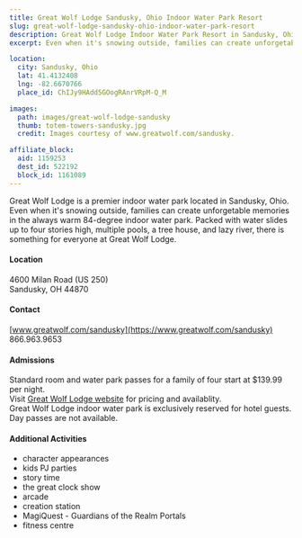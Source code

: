```yaml
---
title: Great Wolf Lodge Sandusky, Ohio Indoor Water Park Resort
slug: great-wolf-lodge-sandusky-ohio-indoor-water-park-resort
description: Great Wolf Lodge Indoor Water Park Resort in Sandusky, Ohio. Your weatherproof family vacation starts here.  
excerpt: Even when it's snowing outside, families can create unforgetable memories in the always warm 84-degree indoor water park.

location:
  city: Sandusky, Ohio
  lat: 41.4132408
  lng: -82.6670766
  place_id: ChIJy9HAdd5GOogRAnrVRpM-Q_M

images:
  path: images/great-wolf-lodge-sandusky
  thumb: totem-towers-sandusky.jpg
  credit: Images courtesy of www.greatwolf.com/sandusky.

affiliate_block:
  aid: 1159253
  dest_id: 522192
  block_id: 1161089
---
```

Great Wolf Lodge is a premier indoor water park located in Sandusky, Ohio.  Even when it's snowing outside, families can create unforgetable memories in the always warm 84-degree indoor water park.  Packed with water slides up to four stories high, multiple pools, a tree house, and lazy river, there is something for everyone at Great Wolf Lodge.  

#### Location 
4600 Milan Road (US 250)  
Sandusky, OH 44870

#### Contact 
[www.greatwolf.com/sandusky](https://www.greatwolf.com/sandusky)  
866.963.9653

#### Admissions 
Standard room and water park passes for a family of four start at $139.99 per night.   
Visit [Great Wolf Lodge website](https://www.greatwolf.com/sandusky/plan) for pricing and availablity.   
Great Wolf Lodge indoor water park is exclusively reserved for hotel guests.  Day passes are not available.  

#### Additional Activities
- character appearances
- kids PJ parties
- story time
- the great clock show 
- arcade
- creation station
- MagiQuest - Guardians of the Realm Portals
- fitness centre 
